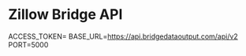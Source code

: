 # Zillow Bridge API

ACCESS_TOKEN= <ENTER ACCESS_TOKEN>
BASE_URL=https://api.bridgedataoutput.com/api/v2
PORT=5000
